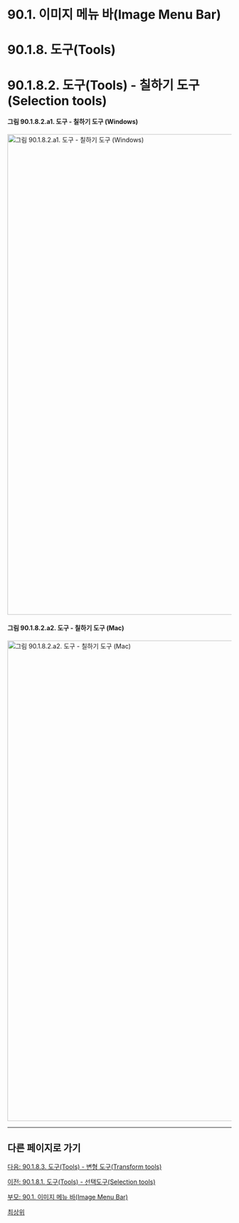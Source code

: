 # 90.1. 이미지 메뉴 바(Image Menu Bar)
# 90.1.8. 도구(Tools)
# 90.1.8.2. 도구(Tools) - 칠하기 도구(Selection tools)

#### 그림 90.1.8.2.a1. 도구 - 칠하기 도구 (Windows)
<img width="1080" alt="그림 90.1.8.2.a1. 도구 - 칠하기 도구 (Windows)" environment="Windows 10 GIMP 2.10.36" src="https://github.com/wonder13662/gimp/assets/15767104/29a78a3a-5bcb-48c9-a6d7-684b9b61c3b3">

#### 그림 90.1.8.2.a2. 도구 - 칠하기 도구 (Mac)
<img width="1080" alt="그림 90.1.8.2.a2. 도구 - 칠하기 도구 (Mac)" environment="MacOS:Sonoma 14.2.1 GIMP 2.10.36" src="https://github.com/wonder13662/gimp/assets/15767104/b9f3c2af-444d-45f7-9eac-140543bf15ac">

***

## 다른 페이지로 가기

[다음: 90.1.8.3. 도구(Tools) - 변형 도구(Transform tools)](./90-01-08-toolsx-03-transform_tools.md)

[이전: 90.1.8.1. 도구(Tools) - 선택도구(Selection tools)](./90-01-08-toolsx-01-selection_tools.md)

[부모: 90.1. 이미지 메뉴 바(Image Menu Bar)](./90-01-00-image-menu-bar.md)

[최상위](./00-home.md)
